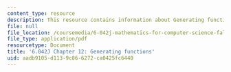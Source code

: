 ```yaml
---
content_type: resource
description: This resource contains information about Generating functions.
file: null
file_location: /coursemedia/6-042j-mathematics-for-computer-science-fall-2010/aadb9105d1139c866272ca0425fc6440_MIT6_042JF10_chap12.pdf
file_type: application/pdf
resourcetype: Document
title: '6.042J Chapter 12: Generating functions'
uid: aadb9105-d113-9c86-6272-ca0425fc6440
---
```

